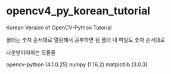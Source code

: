 # opencv4_py_korean_tutorial
Korean Version of OpenCV-Python Tutorial

폴더는 숫자 순서대로 열람해서 공부하면 됨
폴더 내 파일도 숫자 순서대로

다운받아야하는 모듈들

opencv-python (4.1.0.25)
numpy         (1.16.2)
matplotlib    (3.0.3)

